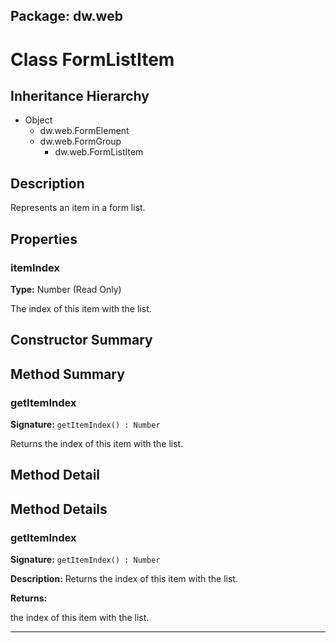 ## Package: dw.web

# Class FormListItem

## Inheritance Hierarchy

- Object
  - dw.web.FormElement
  - dw.web.FormGroup
    - dw.web.FormListItem

## Description

Represents an item in a form list.

## Properties

### itemIndex

**Type:** Number (Read Only)

The index of this item with the list.

## Constructor Summary

## Method Summary

### getItemIndex

**Signature:** `getItemIndex() : Number`

Returns the index of this item with the list.

## Method Detail

## Method Details

### getItemIndex

**Signature:** `getItemIndex() : Number`

**Description:** Returns the index of this item with the list.

**Returns:**

the index of this item with the list.

---